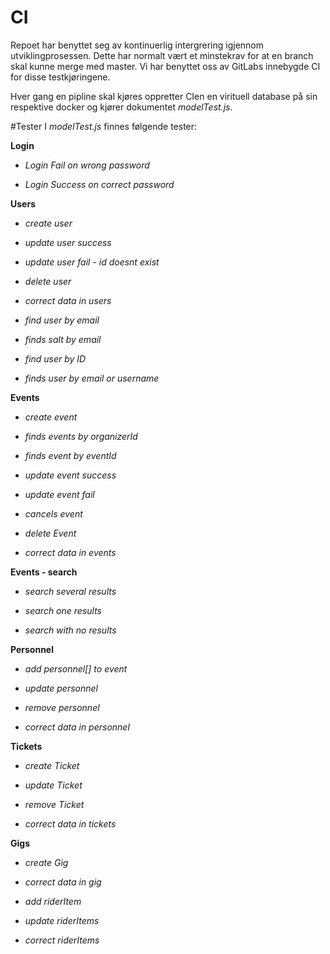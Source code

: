 # CI
Repoet har benyttet seg av kontinuerlig intergrering
 igjennom utviklingprosessen. Dette har normalt vært et minstekrav for at en branch skal 
 kunne merge med master. Vi har benyttet oss av GitLabs innebygde 
 CI for disse testkjøringene.
 
 Hver gang en pipline skal kjøres oppretter CIen en virituell database 
 på sin respektive docker og kjører dokumentet _modelTest.js_.
 
 #Tester
 I _modelTest.js_ finnes følgende tester:
 
**Login**
 
* _Login Fail on wrong password_

* _Login Success on correct password_

**Users**

* _create user_

* _update user success_

* _update user fail - id doesnt exist_

* _delete user_

* _correct data in users_

* _find user by email_

* _finds salt by email_

* _find user by ID_

* _finds user by email or username_

**Events**

* _create event_

* _finds events by organizerId_

* _finds event by eventId_

* _update event success_

* _update event fail_

* _cancels event_

* _delete Event_

* _correct data in events_

**Events - search**

* _search several results_

* _search one results_

* _search with no results_

**Personnel**

* _add personnel[] to event_

* _update personnel_

* _remove personnel_

* _correct data in personnel_

**Tickets**

* _create Ticket_

* _update Ticket_

* _remove Ticket_

* _correct data in tickets_

**Gigs**

* _create Gig_

* _correct data in gig_

* _add riderItem_

* _update riderItems_

* _correct riderItems_